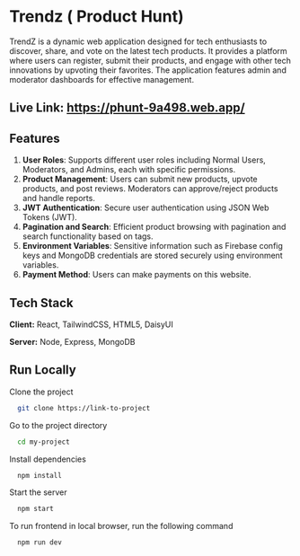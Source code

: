 
# Trendz ( Product Hunt)

TrendZ is a dynamic web application designed for tech enthusiasts to discover, share, and vote on the latest tech products. It provides a platform where users can register, submit their products, and engage with other tech innovations by upvoting their favorites. The application features admin and moderator dashboards for effective management.
## Live Link: https://phunt-9a498.web.app/

## Features

1. **User Roles**: Supports different user roles including Normal Users, Moderators, and Admins, each with specific permissions.
2. **Product Management**: Users can submit new products, upvote products, and post reviews. Moderators can approve/reject products and handle reports.
3. **JWT Authentication**: Secure user authentication using JSON Web Tokens (JWT).
4. **Pagination and Search**: Efficient product browsing with pagination and search functionality based on tags.
5. **Environment Variables**: Sensitive information such as Firebase config keys and MongoDB credentials are stored securely using environment variables.
6. **Payment Method**: Users can make payments on this website.






## Tech Stack

**Client:** React, TailwindCSS, HTML5, DaisyUI

**Server:** Node, Express, MongoDB


    
## Run Locally

Clone the project

```bash
  git clone https://link-to-project
```

Go to the project directory

```bash
  cd my-project
```

Install dependencies

```bash
  npm install
```

Start the server

```bash
  npm start
```




To run frontend in local browser, run the following command

```bash
  npm run dev
```

